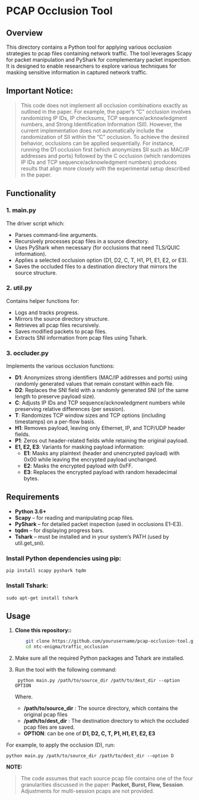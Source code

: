 # PCAP Occlusion Tool

  

## Overview

This directory contains a Python tool for applying various occlusion strategies to pcap files containing network traffic. The tool leverages Scapy for packet manipulation and PyShark for complementary packet inspection. It is designed to enable researchers to explore various techniques for masking sensitive information in captured network traffic.

  

## Important Notice:

> This code does not implement all occlusion combinations exactly as
> outlined in the paper. For example, the paper’s “C” occlusion involves
> randomizing IP IDs, IP checksums, TCP sequence/acknowledgment numbers,
> and Strong Identification Information (SII). However, the current
> implementation does not automatically include the randomization of SII
> within the “C” occlusion. To achieve the desired behavior, occlusions
> can be applied sequentially. For instance, running the D1 occlusion
> first (which anonymizes SII such as MAC/IP addresses and ports)
> followed by the C occlusion (which randomizes IP IDs and TCP
> sequence/acknowledgment numbers) produces results that align more
> closely with the experimental setup described in the paper.

  

## Functionality

### 1. main.py
The driver script which:
-  Parses command-line arguments.
- Recursively processes pcap files in a source directory.
- Uses PyShark when necessary (for occlusions that need TLS/QUIC information).
- Applies a selected occlusion option (D1, D2, C, T, H1, P1, E1, E2, or E3).
- Saves the occluded files to a destination directory that mirrors the source structure.

  
### 2. util.py
Contains helper functions for:
- Logs and tracks progress.
- Mirrors the source directory structure.
- Retrieves all pcap files recursively.
- Saves modified packets to pcap files.
- Extracts SNI information from pcap files using Tshark.

### 3. occluder.py
Implements the various occlusion functions:
- **D1**: Anonymizes strong identifiers (MAC/IP addresses and ports) using randomly generated values that remain constant within each file.
- **D2**: Replaces the SNI field with a randomly generated SNI (of the same length to preserve payload size).
- **C**: Adjusts IP IDs and TCP sequence/acknowledgment numbers while preserving relative differences (per session).
- **T**: Randomizes TCP window sizes and TCP options (including timestamps) on a per-flow basis.
- **H1**: Removes payload, leaving only Ethernet, IP, and TCP/UDP header fields.
- **P1**: Zeros out header-related fields while retaining the original payload.
- **E1, E2, E3**: Variants for masking payload information:
	- **E1**: Masks any plaintext (header and unencrypted payload) with 0x00 while leaving the encrypted payload unchanged.
	- **E2**: Masks the encrypted payload with 0xFF.
	- **E3**: Replaces the encrypted payload with random hexadecimal bytes.

  
## Requirements
- **Python 3.6+**
- **Scapy** – for reading and manipulating pcap files.
- **PyShark** – for detailed packet inspection (used in occlusions E1–E3).
- **tqdm** – for displaying progress bars.
- **Tshark** – must be installed and in your system’s PATH (used by util.get_sni).

### Install Python dependencies using pip:

    pip install scapy pyshark tqdm

### Install Tshark:

    sudo apt-get install tshark

## Usage

1. **Clone this repository::**
	```bash
	    git clone https://github.com/yourusername/pcap-occlusion-tool.git
	    cd ntc-enigma/traffic_occlusion
	```

2. Make sure all the required Python packages and Tshark are installed.

3. Run the tool with the following command:

	    python main.py /path/to/source_dir /path/to/dest_dir --option OPTION

	Where.
	* **/path/to/source_dir** : The source directory, which contains the original pcap files
	* **/path/to/dest_dir** : The destination directory to which the occluded pcap files are saved.
	* **OPTION**: can be one of **D1, D2, C, T, P1, H1, E1, E2, E3**

For example, to apply the occlusion (D), run:

    python main.py /path/to/source_dir /path/to/dest_dir --option D

**NOTE:**

> The code assumes that each source pcap file contains one of the four
> granularities discussed in the paper: **Packet, Burst, Flow,
> Session**. Adjustments for multi-session pcaps are not provided.
